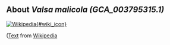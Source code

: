 
About *Valsa malicola (GCA\_003795315.1)* 
--------------------------------------------------------------

[![Wikipedia](/img/wikipedia_logo_v2_en.png){#wiki_icon}](http://en.wikipedia.org)


([Text](http://en.wikipedia.org) from [Wikipedia](http://en.wikipedia.org/) 


